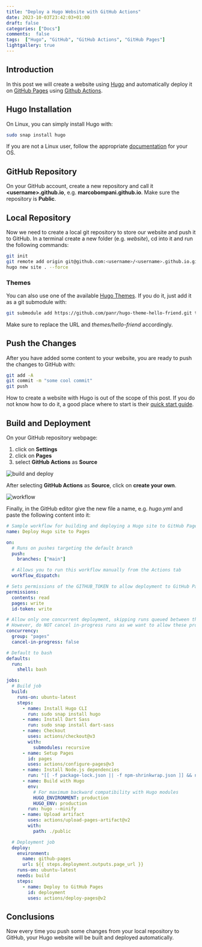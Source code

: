 ```yaml
---
title: "Deploy a Hugo Website with GitHub Actions"
date: 2023-10-03T23:42:03+01:00
draft: false
categories: ["Docs"]
comments:  false
tags:  ["Hugo", "GitHub", "GitHub Actions", "GitHub Pages"]
lightgallery: true
---
```

## Introduction
In this post we will create a website using [Hugo](https://gohugo.io/) and automatically deploy it on [GitHub Pages](https://pages.github.com/) using [Github Actions](https://github.com/features/actions).
## Hugo Installation
On Linux, you can simply install Hugo with:
```bash
sudo snap install hugo
```
If you are not a Linux user, follow the appropriate [documentation](https://gohugo.io/installation/) for your OS.
## GitHub Repository
On your GitHub account, create a new repository and call it **\<username\>.github.io**, e.g. **marcobompani.github.io**.
Make sure the repository is **Public**.
## Local Repository
Now we need to create a local git repository to store our website and push it to GitHub. In a terminal create a new folder (e.g. _website_), cd into it and run the following commands:
```bash
git init
git remote add origin git@github.com:<username>/<username>.github.io.git
hugo new site . --force
```
### Themes
You can also use one of the available [Hugo Themes](https://themes.gohugo.io/). If you do it, just add it as a git submodule with:
```bash
git submodule add https://github.com/panr/hugo-theme-hello-friend.git themes/hello-friend
```
Make sure to replace the URL and _themes/hello-friend_ accordingly.
## Push the Changes
After you have added some content to your website, you are ready to push the changes to GitHub with:
```bash
git add -A
git commit -m "some cool commit"
git push
```
How to create a website with Hugo is out of the scope of this post. If you do not know how to do it, a good place where to start is their [quick start guide](https://gohugo.io/getting-started/quick-start/).
## Build and Deployment
On your GitHub repository webpage:
1. click on **Settings**
2. click on **Pages**
3. select **GitHub Actions** as **Source**

![build and deploy](/img/build_deploy.png)

After selecting **GitHub Actions** as **Source**, click on **create your own**.

![workflow](/img/actions.png)

Finally, in the GitHub editor give the new file a name, e.g. _hugo.yml_ and paste the following content into it:
```yaml
# Sample workflow for building and deploying a Hugo site to GitHub Pages
name: Deploy Hugo site to Pages

on:
  # Runs on pushes targeting the default branch
  push:
    branches: ["main"]

  # Allows you to run this workflow manually from the Actions tab
  workflow_dispatch:

# Sets permissions of the GITHUB_TOKEN to allow deployment to GitHub Pages
permissions:
  contents: read
  pages: write
  id-token: write

# Allow only one concurrent deployment, skipping runs queued between the run in-progress and latest queued.
# However, do NOT cancel in-progress runs as we want to allow these production deployments to complete.
concurrency:
  group: "pages"
  cancel-in-progress: false

# Default to bash
defaults:
  run:
    shell: bash

jobs:
  # Build job
  build:
    runs-on: ubuntu-latest
    steps:
      - name: Install Hugo CLI
        run: sudo snap install hugo
      - name: Install Dart Sass
        run: sudo snap install dart-sass
      - name: Checkout
        uses: actions/checkout@v3
        with:
          submodules: recursive
      - name: Setup Pages
        id: pages
        uses: actions/configure-pages@v3
      - name: Install Node.js dependencies
        run: "[[ -f package-lock.json || -f npm-shrinkwrap.json ]] && npm ci || true"
      - name: Build with Hugo
        env:
          # For maximum backward compatibility with Hugo modules
          HUGO_ENVIRONMENT: production
          HUGO_ENV: production
        run: hugo --minify
      - name: Upload artifact
        uses: actions/upload-pages-artifact@v2
        with:
          path: ./public

  # Deployment job
  deploy:
    environment:
      name: github-pages
      url: ${{ steps.deployment.outputs.page_url }}
    runs-on: ubuntu-latest
    needs: build
    steps:
      - name: Deploy to GitHub Pages
        id: deployment
        uses: actions/deploy-pages@v2
```
## Conclusions
Now every time you push some changes from your local repository to GitHub, your Hugo website will be built and deployed automatically.
